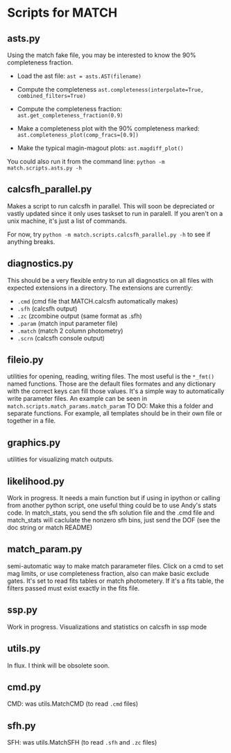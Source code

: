 # Scripts for MATCH

## asts.py
Using the match fake file, you may be interested to know the 90% completeness
fraction.

- Load the ast file:
`ast = asts.AST(filename)`
- Compute the completeness
`ast.completeness(interpolate=True, combined_filters=True)`
- Compute the completeness fraction:
`ast.get_completeness_fraction(0.9)`

- Make a completeness plot with the 90% completeness marked:
`ast.completeness_plot(comp_fracs=[0.9])`

- Make the typical magin-magout plots:
`ast.magdiff_plot()`

You could also run it from the command line:
`python -m match.scripts.asts.py -h`


## calcsfh_parallel.py
Makes a script to run calcsfh in parallel. This will soon be depreciated or
vastly updated since it only uses taskset to run in paralell. If you aren't on
a unix machine, it's just a list of commands.

For now, try `python -m match.scripts.calcsfh_parallel.py -h` to see if anything breaks.


## diagnostics.py
This should be a very flexible entry to run all diagnostics on all files with
expected extensions in a directory. The extensions are currently:

- `.cmd` (cmd file that MATCH.calcsfh automatically makes)
- `.sfh` (calcsfh output)
- `.zc` (zcombine output (same format as .sfh)
- `.param` (match input parameter file)
- `.match` (match 2 column photometry)
- `.scrn` (calcsfh console output)


## fileio.py
utilities for opening, reading, writing files. The most useful is the `*_fmt()`
named functions. Those are the default files formates and any dictionary with
the correct keys can fill those values. It's a simple way to automatically write
parameter files. An example can be seen in `match.scripts.match_params.match_param`
TO DO: Make this a folder and separate functions. For example, all templates should be in their own file or together in a file.

## graphics.py
utilities for visualizing match outputs.

## likelihood.py
Work in progress.
It needs a main function but if using in ipython or calling from another python script, one useful thing could be to use Andy's stats code.
In match_stats, you send the sfh solution file and the .cmd file and match_stats will caclulate the nonzero sfh bins, just send the DOF (see the doc string or match README)


## match_param.py
semi-automatic way to make match pararameter files.
Click on a cmd to set mag limits, or use completeness fraction, also can make
basic exclude gates.
It's set to read fits tables or match photometery. If it's a fits table, the
filters passed must exist exactly in the fits file.

## ssp.py
Work in progress. Visualizations and statistics on calcsfh in ssp mode

## utils.py
In flux. I think will be obsolete soon.

## cmd.py
CMD: was utils.MatchCMD (to read `.cmd` files)

## sfh.py
SFH: was utils.MatchSFH (to read `.sfh` and `.zc` files)
